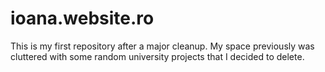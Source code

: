 # ioana.website.ro
This is my first repository after a major cleanup. My space previously was cluttered with some random university projects that I decided to delete. 
